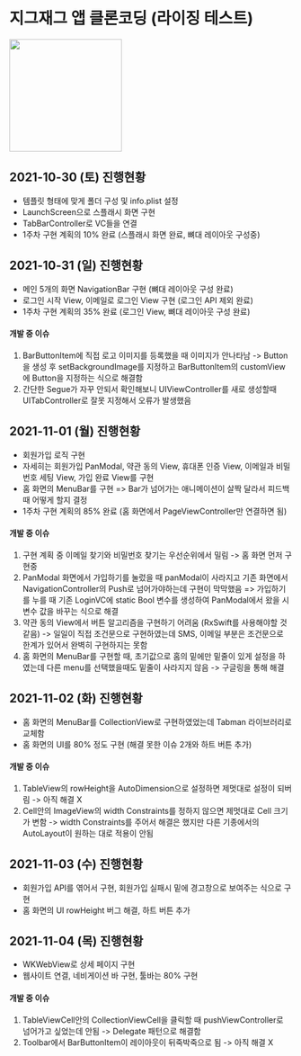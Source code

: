 # 지그재그 앱 클론코딩 (라이징 테스트)
<img src="https://user-images.githubusercontent.com/61138164/139539071-10d09d8d-0664-4331-adb7-1b10ec9a3a88.jpeg" width="200" height="200"/>

## 2021-10-30 (토) 진행현황
- 템플릿 형태에 맞게 폴더 구성 및 info.plist 설정
- LaunchScreen으로 스플래시 화면 구현
- TabBarController로 VC들을 연결
- 1주차 구현 계획의 10% 완료 (스플래시 화면 완료, 뼈대 레이아웃 구성중) 

## 2021-10-31 (일) 진행현황
- 메인 5개의 화면 NavigationBar 구현 (뼈대 레이아웃 구성 완료)
- 로그인 시작 View, 이메일로 로그인 View 구현 (로그인 API 제외 완료)
- 1주차 구현 계획의 35% 완료 (로그인 View, 뼈대 레이아웃 구성 완료)
#### 개발 중 이슈 
1. BarButtonItem에 직접 로고 이미지를 등록했을 때 이미지가 안나타남 -> Button을 생성 후 setBackgroundImage를 지정하고 BarButtonItem의 customView에 Button을 지정하는 식으로 해결함
2. 간단한 Segue가 자꾸 안되서 확인해보니 UIViewController를 새로 생성할때 UITabController로 잘못 지정해서 오류가 발생했음

## 2021-11-01 (월) 진행현황
- 회원가입 로직 구현
- 자세히는 회원가입 PanModal, 약관 동의 View, 휴대폰 인증 View, 이메일과 비밀번호 세팅 View, 가입 완료 View를 구현
- 홈 화면의 MenuBar를 구현 => Bar가 넘어가는 애니메이션이 살짝 달라서 피드백 때 어떻게 할지 결정
- 1주차 구현 계획의 85% 완료 (홈 화면에서 PageViewController만 연결하면 됨)
#### 개발 중 이슈 
1. 구현 계획 중 이메일 찾기와 비밀번호 찾기는 우선순위에서 밀림 -> 홈 화면 먼저 구현중
2. PanModal 화면에서 가입하기를 눌렀을 때 panModal이 사라지고 기존 화면에서 NavigationController의 Push로 넘어가야하는데 구현이 막막했음
=> 가입하기를 누를 때 기존 LoginVC에 static Bool 변수를 생성하여 PanModal에서 왔을 시 변수 값을 바꾸는 식으로 해결
3. 약관 동의 View에서 버튼 알고리즘을 구현하기 어려움 (RxSwift를 사용해야할 것 같음) -> 일일이 직접 조건문으로 구현하였는데 SMS, 이메일 부분은 조건문으로 한계가 있어서 완벽히 구현하지는 못함
4. 홈 화면의 MenuBar를 구현할 때, 초기값으로 홈의 밑에만 밑줄이 있게 설정을 하였는데 다른 menu를 선택했을때도 밑줄이 사라지지 않음 -> 구글링을 통해 해결

## 2021-11-02 (화) 진행현황
- 홈 화면의 MenuBar를 CollectionView로 구현하였었는데 Tabman 라이브러리로 교체함
- 홈 화면의 UI를 80% 정도 구현 (해결 못한 이슈 2개와 하트 버튼 추가)

#### 개발 중 이슈 
1. TableView의 rowHeight을 AutoDimension으로 설정하면 제멋대로 설정이 되버림 -> 아직 해결 X
2. Cell안의 ImageView의 width Constraints를 정하지 않으면 제멋대로 Cell 크기가 변함 -> width Constraints를 주어서 해결은 했지만 다른 기종에서의 AutoLayout이 원하는 대로 적용이 안됨

## 2021-11-03 (수) 진행현황
- 회원가입 API를 엮어서 구현, 회원가입 실패시 밑에 경고창으로 보여주는 식으로 구현
- 홈 화면의 UI rowHeight 버그 해결, 하트 버튼 추가

## 2021-11-04 (목) 진행현황
- WKWebView로 상세 페이지 구현
- 웹사이트 연결, 네비게이션 바 구현, 툴바는 80% 구현

#### 개발 중 이슈 
1. TableViewCell안의 CollectionViewCell을 클릭할 때 pushViewController로 넘어가고 싶었는데 안됨 -> Delegate 패턴으로 해결함
2. Toolbar에서 BarButtonItem이 레이아웃이 뒤죽박죽으로 됨 -> 아직 해결 X
